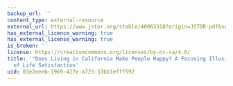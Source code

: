 ```yaml
---
backup_url: ''
content_type: external-resource
external_url: https://www.jstor.org/stable/40063318?origin=JSTOR-pdf&seq=1#metadata_info_tab_contents
has_external_licence_warning: true
has_external_license_warning: true
is_broken: ''
license: https://creativecommons.org/licenses/by-nc-sa/4.0/
title: '"Does Living in California Make People Happy? A Focusing Illusion in Judgments
  of Life Satisfaction'
uid: 03e2eeeb-1969-417e-a723-53bb1efff592
---
```

